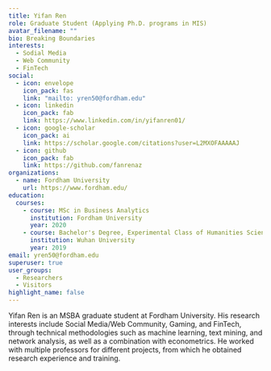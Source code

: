 ```yaml
---
title: Yifan Ren
role: Graduate Student (Applying Ph.D. programs in MIS)
avatar_filename: ""
bio: Breaking Boundaries
interests:
  - Sodial Media
  - Web Community
  - FinTech
social:
  - icon: envelope
    icon_pack: fas
    link: "mailto: yren50@fordham.edu"
  - icon: linkedin
    icon_pack: fab
    link: https://www.linkedin.com/in/yifanren01/
  - icon: google-scholar
    icon_pack: ai
    link: https://scholar.google.com/citations?user=L2MXOFAAAAAJ
  - icon: github
    icon_pack: fab
    link: https://github.com/fanrenaz
organizations:
  - name: Fordham University
    url: https://www.fordham.edu/
education:
  courses:
    - course: MSc in Business Analytics
      institution: Fordham University
      year: 2020
    - course: Bachelor's Degree, Experimental Class of Humanities Sciences
      institution: Wuhan University
      year: 2019
email: yren50@fordham.edu
superuser: true
user_groups:
  - Researchers
  - Visitors
highlight_name: false
---
```

Yifan Ren is an MSBA graduate student at Fordham University. His research interests include Social Media/Web Community, Gaming, and FinTech, through technical methodologies such as machine learning, text mining, and network analysis, as well as a combination with econometrics. He worked with multiple professors for different projects, from which he obtained research experience and training.
